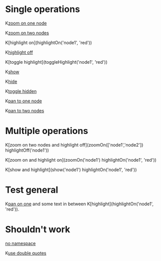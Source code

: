 # Single operations

K[zoom on one node](zoomOn('node1'))

K[zoom on two nodes](zoomOn(['node1','node2']))

K[highlight on](highlightOn('node1', 'red'))

K[highlight off](highlightOff('node1'))

K[toggle highlight](toggleHighlight('node1', 'red'))

K[show](show('node1'))

K[hide](hide('node1'))

K[toggle hidden](toggleHidden('node1'))

K[pan to one node](panTo('node1'))

K[pan to two nodes](panTo(['node1','node2']))

# Multiple operations

K[zoom on two nodes and highlight off](zoomOn(['node1','node2']) highlightOff('node1'))

K[zoom on and highlight on](zoomOn('node1') highlightOn('node1', 'red'))

K[show and highlight](show('node1') highlightOn('node1', 'red'))

# Test general

K[pan on one](panTo('node1')) and some text in between K[highlight](highlightOn('node1', 'red')).

# Shouldn't work
[no namespace](show('node1'))

K[use double quotes](show("node1"))
